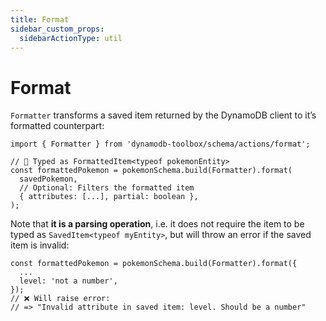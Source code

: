 ```yaml
---
title: Format
sidebar_custom_props:
  sidebarActionType: util
---
```


# Format

`Formatter` transforms a saved item returned by the DynamoDB client to it’s formatted counterpart:

```tsx
import { Formatter } from 'dynamodb-toolbox/schema/actions/format';

// 🙌 Typed as FormattedItem<typeof pokemonEntity>
const formattedPokemon = pokemonSchema.build(Formatter).format(
  savedPokemon,
  // Optional: Filters the formatted item
  { attributes: [...], partial: boolean },
);
```

Note that **it is a parsing operation**, i.e. it does not require the item to be typed as `SavedItem<typeof myEntity>`, but will throw an error if the saved item is invalid:

```tsx
const formattedPokemon = pokemonSchema.build(Formatter).format({
  ...
  level: 'not a number',
});
// ❌ Will raise error:
// => "Invalid attribute in saved item: level. Should be a number"
```

